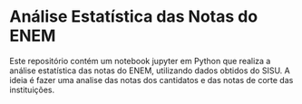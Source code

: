 # Análise Estatística das Notas do ENEM
Este repositório contém um notebook jupyter em Python que realiza a análise estatística das notas do ENEM, utilizando dados obtidos do SISU. A ideia é fazer uma analise das notas dos cantidatos e das notas de corte das instituições.
